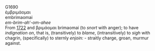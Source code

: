 G1690  
ἐμβριμάομαι  
embrimaomai  
*em-brim-ah‘-om-ahee*  
From [1722](g1722) and βριμάομαι brimaomai (to *snort* with anger); to
have *indignation* *on*, that is, (transitively) to *blame*,
(intransitively) to *sigh* with chagrin, (specifically) to sternly
*enjoin:* - straitly charge, groan, murmur against.  
